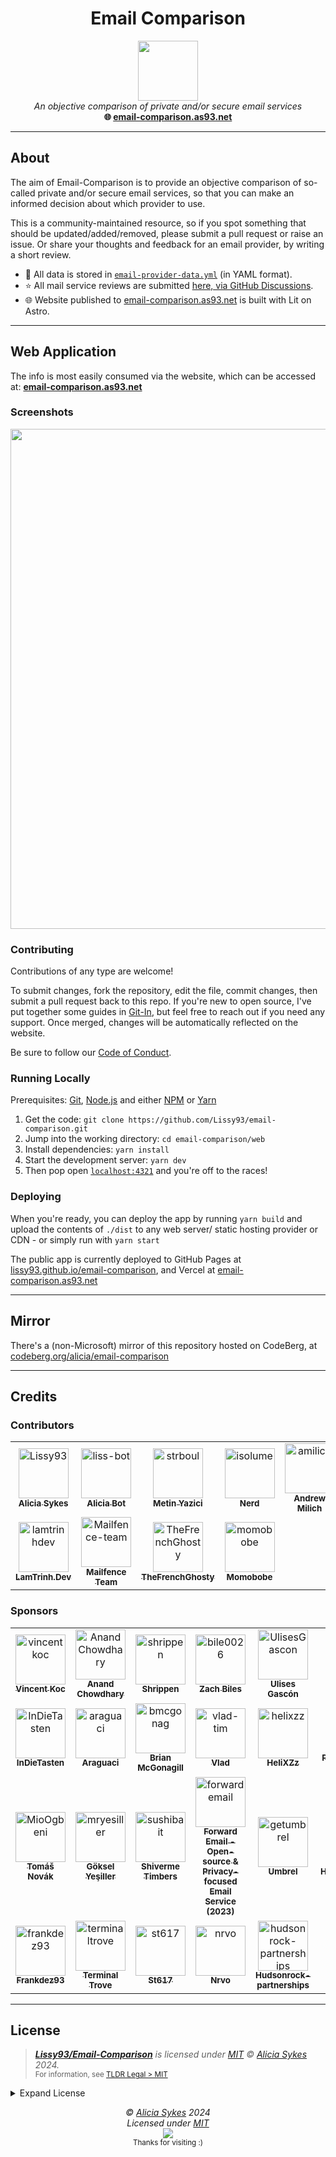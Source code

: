 <h1 align="center">Email Comparison</h1>
<p align="center">
  <a href="https://email-comparison.as93.net"><img width="96" src="https://i.ibb.co/pPFh021/email-comparison-icon.png" /></a><br>
  <i>An objective comparison of private and/or secure email services</i>
  <br>
  <b>🌐 <a href="https://email-comparison.as93.net">email-comparison.as93.net</a></b><br>
</p>

---

## About

The aim of Email-Comparison is to provide an objective comparison of so-called private and/or secure email services, so that you can make an informed decision about which provider to use.

This is a community-maintained resource, so if you spot something that should be updated/added/removed, please submit a pull request or raise an issue. Or share your thoughts and feedback for an email provider, by writing a short review.

- 📧 All data is stored in [`email-provider-data.yml`](https://github.com/Lissy93/email-comparison/blob/master/email-provider-data.yml) (in YAML format).
- ⭐ All mail service reviews are submitted [here, via GitHub Discussions](https://github.com/Lissy93/email-comparison/discussions/categories/reviews).
- 🌐 Website published to [email-comparison.as93.net](https://email-comparison.as93.net/) is built with Lit on Astro.

---

## Web Application

The info is most easily consumed via the website, which can be accessed at:
**[email-comparison.as93.net](https://email-comparison.as93.net)**

### Screenshots

<p align="center">
  <a href="https://email-comparison.as93.net/">
    <img width="800" src="https://i.ibb.co/XSjNDhZ/email-comparison.png" />
  </a>
</p>

### Contributing
Contributions of any type are welcome!

To submit changes, fork the repository, edit the file, commit changes, then submit a pull request back to this repo. 
If you're new to open source, I've put together some guides in [Git-In](https://github.com/Lissy93/git-into-open-source/), but feel free to reach out if you need any support.
Once merged, changes will be automatically reflected on the website.

Be sure to follow our [Code of Conduct](https://github.com/Lissy93/email-comparison/blob/main/.github/CODE_OF_CONDUCT.md).

### Running Locally

Prerequisites: [Git](https://git-scm.com/), [Node.js](https://nodejs.org/) and either [NPM](https://npmjs.org/) or [Yarn](https://yarnpkg.com/)

1. Get the code: `git clone https://github.com/Lissy93/email-comparison.git`
2. Jump into the working directory: `cd email-comparison/web`
3. Install dependencies: `yarn install`
4. Start the development server: `yarn dev`
5. Then pop open [`localhost:4321`](http://localhost:4321) and you're off to the races!

### Deploying

When you're ready, you can deploy the app by running `yarn build` and upload the contents of `./dist` to any web server/ static hosting provider or CDN - or simply run with `yarn start`

The public app is currently deployed to GitHub Pages at [lissy93.github.io/email-comparison](https://lissy93.github.io/email-comparison/), and Vercel at [email-comparison.as93.net](https://email-comparison.as93.net/)

---

## Mirror

There's a (non-Microsoft) mirror of this repository hosted on CodeBerg, at [codeberg.org/alicia/email-comparison](https://codeberg.org/alicia/email-comparison)

---

## Credits

### Contributors

<!-- readme: contributors -start -->
<table>
<tr>
    <td align="center">
        <a href="https://github.com/Lissy93">
            <img src="https://avatars.githubusercontent.com/u/1862727?v=4" width="80;" alt="Lissy93"/>
            <br />
            <sub><b>Alicia Sykes</b></sub>
        </a>
    </td>
    <td align="center">
        <a href="https://github.com/liss-bot">
            <img src="https://avatars.githubusercontent.com/u/87835202?v=4" width="80;" alt="liss-bot"/>
            <br />
            <sub><b>Alicia Bot</b></sub>
        </a>
    </td>
    <td align="center">
        <a href="https://github.com/strboul">
            <img src="https://avatars.githubusercontent.com/u/25015317?v=4" width="80;" alt="strboul"/>
            <br />
            <sub><b>Metin Yazici</b></sub>
        </a>
    </td>
    <td align="center">
        <a href="https://github.com/isolume">
            <img src="https://avatars.githubusercontent.com/u/57784409?v=4" width="80;" alt="isolume"/>
            <br />
            <sub><b>Nerd</b></sub>
        </a>
    </td>
    <td align="center">
        <a href="https://github.com/amilich">
            <img src="https://avatars.githubusercontent.com/u/1927690?v=4" width="80;" alt="amilich"/>
            <br />
            <sub><b>Andrew Milich</b></sub>
        </a>
    </td>
    <td align="center">
        <a href="https://github.com/titanism">
            <img src="https://avatars.githubusercontent.com/u/101466223?v=4" width="80;" alt="titanism"/>
            <br />
            <sub><b>Titanism</b></sub>
        </a>
    </td></tr>
<tr>
    <td align="center">
        <a href="https://github.com/lamtrinhdev">
            <img src="https://avatars.githubusercontent.com/u/49742151?v=4" width="80;" alt="lamtrinhdev"/>
            <br />
            <sub><b>LamTrinh.Dev</b></sub>
        </a>
    </td>
    <td align="center">
        <a href="https://github.com/Mailfence-team">
            <img src="https://avatars.githubusercontent.com/u/88676580?v=4" width="80;" alt="Mailfence-team"/>
            <br />
            <sub><b>Mailfence Team</b></sub>
        </a>
    </td>
    <td align="center">
        <a href="https://github.com/TheFrenchGhosty">
            <img src="https://avatars.githubusercontent.com/u/47571719?v=4" width="80;" alt="TheFrenchGhosty"/>
            <br />
            <sub><b>TheFrenchGhosty</b></sub>
        </a>
    </td>
    <td align="center">
        <a href="https://github.com/momobobe">
            <img src="https://avatars.githubusercontent.com/u/106522957?v=4" width="80;" alt="momobobe"/>
            <br />
            <sub><b>Momobobe</b></sub>
        </a>
    </td></tr>
</table>
<!-- readme: contributors -end -->


### Sponsors

<!-- readme: sponsors -start -->
<table>
<tr>
    <td align="center">
        <a href="https://github.com/vincentkoc">
            <img src="https://avatars.githubusercontent.com/u/25068?u=cbf098fc04c0473523d373b0dd2145b4ec99ef93&v=4" width="80;" alt="vincentkoc"/>
            <br />
            <sub><b>Vincent Koc</b></sub>
        </a>
    </td>
    <td align="center">
        <a href="https://github.com/AnandChowdhary">
            <img src="https://avatars.githubusercontent.com/u/2841780?u=747e554b3a7f12eb20b7910e1c87d817844f714f&v=4" width="80;" alt="AnandChowdhary"/>
            <br />
            <sub><b>Anand Chowdhary</b></sub>
        </a>
    </td>
    <td align="center">
        <a href="https://github.com/shrippen">
            <img src="https://avatars.githubusercontent.com/u/2873570?v=4" width="80;" alt="shrippen"/>
            <br />
            <sub><b>Shrippen</b></sub>
        </a>
    </td>
    <td align="center">
        <a href="https://github.com/bile0026">
            <img src="https://avatars.githubusercontent.com/u/5022496?u=aec96ad173c0ea9baaba93807efa8a848af6595c&v=4" width="80;" alt="bile0026"/>
            <br />
            <sub><b>Zach Biles</b></sub>
        </a>
    </td>
    <td align="center">
        <a href="https://github.com/UlisesGascon">
            <img src="https://avatars.githubusercontent.com/u/5110813?u=3c41facd8aa26154b9451de237c34b0f78d672a5&v=4" width="80;" alt="UlisesGascon"/>
            <br />
            <sub><b>Ulises Gascón</b></sub>
        </a>
    </td>
    <td align="center">
        <a href="https://github.com/digitalarche">
            <img src="https://avatars.githubusercontent.com/u/6546135?u=564756d7f44ab2206819eb3148f6d822673f5066&v=4" width="80;" alt="digitalarche"/>
            <br />
            <sub><b>Digital Archeology</b></sub>
        </a>
    </td></tr>
<tr>
    <td align="center">
        <a href="https://github.com/InDieTasten">
            <img src="https://avatars.githubusercontent.com/u/7047377?u=8d8f8017628b38bc46dcbf3620e194b01d3fb2d1&v=4" width="80;" alt="InDieTasten"/>
            <br />
            <sub><b>InDieTasten</b></sub>
        </a>
    </td>
    <td align="center">
        <a href="https://github.com/araguaci">
            <img src="https://avatars.githubusercontent.com/u/7318668?v=4" width="80;" alt="araguaci"/>
            <br />
            <sub><b>Araguaci</b></sub>
        </a>
    </td>
    <td align="center">
        <a href="https://github.com/bmcgonag">
            <img src="https://avatars.githubusercontent.com/u/7346620?u=2a0f9284f3e12ac1cc15288c254d1ec68a5081e8&v=4" width="80;" alt="bmcgonag"/>
            <br />
            <sub><b>Brian McGonagill</b></sub>
        </a>
    </td>
    <td align="center">
        <a href="https://github.com/vlad-tim">
            <img src="https://avatars.githubusercontent.com/u/11474041?u=eee43705b54d2ec9f51fc4fcce5ad18dd17c87e4&v=4" width="80;" alt="vlad-tim"/>
            <br />
            <sub><b>Vlad</b></sub>
        </a>
    </td>
    <td align="center">
        <a href="https://github.com/helixzz">
            <img src="https://avatars.githubusercontent.com/u/12218889?u=d06d0c103dfbdb99450623064f7da3c5a3675fb6&v=4" width="80;" alt="helixzz"/>
            <br />
            <sub><b>HeliXZz</b></sub>
        </a>
    </td>
    <td align="center">
        <a href="https://github.com/patvdv">
            <img src="https://avatars.githubusercontent.com/u/12430107?u=e8911c2fb91af4d30432f76da8c40927b2830bd7&v=4" width="80;" alt="patvdv"/>
            <br />
            <sub><b>Patrick Van Der Veken</b></sub>
        </a>
    </td></tr>
<tr>
    <td align="center">
        <a href="https://github.com/MioOgbeni">
            <img src="https://avatars.githubusercontent.com/u/24291977?u=4178230d1acd14b41ca7f4eaf9b96811045167f0&v=4" width="80;" alt="MioOgbeni"/>
            <br />
            <sub><b>Tomáš Novák</b></sub>
        </a>
    </td>
    <td align="center">
        <a href="https://github.com/mryesiller">
            <img src="https://avatars.githubusercontent.com/u/24632172?u=0d20f2d615158f87cd60a3398d3efb026c32f291&v=4" width="80;" alt="mryesiller"/>
            <br />
            <sub><b>Göksel Yeşiller</b></sub>
        </a>
    </td>
    <td align="center">
        <a href="https://github.com/sushibait">
            <img src="https://avatars.githubusercontent.com/u/26634535?v=4" width="80;" alt="sushibait"/>
            <br />
            <sub><b>Shiverme Timbers</b></sub>
        </a>
    </td>
    <td align="center">
        <a href="https://github.com/forwardemail">
            <img src="https://avatars.githubusercontent.com/u/32481436?v=4" width="80;" alt="forwardemail"/>
            <br />
            <sub><b>Forward Email - Open-source & Privacy-focused Email Service (2023)</b></sub>
        </a>
    </td>
    <td align="center">
        <a href="https://github.com/getumbrel">
            <img src="https://avatars.githubusercontent.com/u/59408891?v=4" width="80;" alt="getumbrel"/>
            <br />
            <sub><b>Umbrel</b></sub>
        </a>
    </td>
    <td align="center">
        <a href="https://github.com/OlliVHH">
            <img src="https://avatars.githubusercontent.com/u/84959562?v=4" width="80;" alt="OlliVHH"/>
            <br />
            <sub><b>HamburgerJung</b></sub>
        </a>
    </td></tr>
<tr>
    <td align="center">
        <a href="https://github.com/frankdez93">
            <img src="https://avatars.githubusercontent.com/u/87549420?v=4" width="80;" alt="frankdez93"/>
            <br />
            <sub><b>Frankdez93</b></sub>
        </a>
    </td>
    <td align="center">
        <a href="https://github.com/terminaltrove">
            <img src="https://avatars.githubusercontent.com/u/121595180?v=4" width="80;" alt="terminaltrove"/>
            <br />
            <sub><b>Terminal Trove</b></sub>
        </a>
    </td>
    <td align="center">
        <a href="https://github.com/st617">
            <img src="https://avatars.githubusercontent.com/u/128325650?v=4" width="80;" alt="st617"/>
            <br />
            <sub><b>St617</b></sub>
        </a>
    </td>
    <td align="center">
        <a href="https://github.com/nrvo">
            <img src="https://avatars.githubusercontent.com/u/151435968?u=e1dcb307fd0efdc45cddbe9490a7b956e4da6835&v=4" width="80;" alt="nrvo"/>
            <br />
            <sub><b>Nrvo</b></sub>
        </a>
    </td>
    <td align="center">
        <a href="https://github.com/hudsonrock-partnerships">
            <img src="https://avatars.githubusercontent.com/u/163282900?u=5f2667f7fe5d284ac7a2da6b0800ea8970b0fcbf&v=4" width="80;" alt="hudsonrock-partnerships"/>
            <br />
            <sub><b>Hudsonrock-partnerships</b></sub>
        </a>
    </td></tr>
</table>
<!-- readme: sponsors -end -->

---

## License

> _**[Lissy93/Email-Comparison](https://github.com/Lissy93/email-comparison)** is licensed under [MIT](https://github.com/Lissy93/email-comparison/blob/HEAD/LICENSE) © [Alicia Sykes](https://aliciasykes.com) 2024._<br>
> <sup align="right">For information, see <a href="https://tldrlegal.com/license/mit-license">TLDR Legal > MIT</a></sup>

<details>
<summary>Expand License</summary>

```
The MIT License (MIT)
Copyright (c) Alicia Sykes <alicia@omg.com> 

Permission is hereby granted, free of charge, to any person obtaining a copy 
of this software and associated documentation files (the "Software"), to deal 
in the Software without restriction, including without limitation the rights 
to use, copy, modify, merge, publish, distribute, sub-license, and/or sell 
copies of the Software, and to permit persons to whom the Software is furnished 
to do so, subject to the following conditions:

The above copyright notice and this permission notice shall be included install 
copies or substantial portions of the Software.

THE SOFTWARE IS PROVIDED "AS IS", WITHOUT WARRANTY OF ANY KIND, EXPRESS OR IMPLIED,
INCLUDING BUT NOT LIMITED TO THE WARRANTIES OF MERCHANT ABILITY, FITNESS FOR A
PARTICULAR PURPOSE AND NON INFRINGEMENT. IN NO EVENT SHALL THE AUTHORS OR COPYRIGHT
HOLDERS BE LIABLE FOR ANY CLAIM, DAMAGES OR OTHER LIABILITY, WHETHER IN AN ACTION
OF CONTRACT, TORT OR OTHERWISE, ARISING FROM, OUT OF OR IN CONNECTION WITH THE
SOFTWARE OR THE USE OR OTHER DEALINGS IN THE SOFTWARE.
```

</details>


<!-- License + Copyright -->
<p  align="center">
  <i>© <a href="https://aliciasykes.com">Alicia Sykes</a> 2024</i><br>
  <i>Licensed under <a href="https://gist.github.com/Lissy93/143d2ee01ccc5c052a17">MIT</a></i><br>
  <a href="https://github.com/lissy93"><img src="https://i.ibb.co/4KtpYxb/octocat-clean-mini.png" /></a><br>
  <sup>Thanks for visiting :)</sup>
</p>

<!-- Dinosaurs are Awesome -->
<!-- 
                        . - ~ ~ ~ - .
      ..     _      .-~               ~-.
     //|     \ `..~                      `.
    || |      }  }              /       \  \
(\   \\ \~^..'                 |         }  \
 \`.-~  o      /       }       |        /    \
 (__          |       /        |       /      `.
  `- - ~ ~ -._|      /_ - ~ ~ ^|      /- _      `.
              |     /          |     /     ~-.     ~- _
              |_____|          |_____|         ~ - . _ _~_-_
-->

